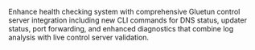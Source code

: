 Enhance health checking system with comprehensive Gluetun control server integration including new CLI commands for DNS status, updater status, port forwarding, and enhanced diagnostics that combine log analysis with live control server validation.